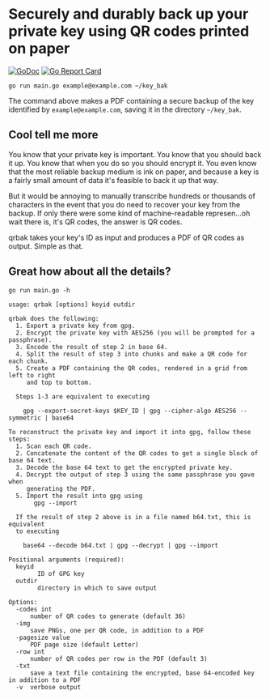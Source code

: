 # Securely and durably back up your private key using QR codes printed on paper

[![GoDoc](https://godoc.org/github.com/mtraver/qrbak?status.svg)](https://godoc.org/github.com/mtraver/qrbak)
[![Go Report Card](https://goreportcard.com/badge/github.com/mtraver/qrbak)](https://goreportcard.com/report/github.com/mtraver/qrbak)

`go run main.go example@example.com ~/key_bak`

The command above makes a PDF containing a secure backup of the key identified by `example@example.com`,
saving it in the directory `~/key_bak`.

## Cool tell me more

You know that your private key is important. You know that you should back it up. You know that
when you do so you should encrypt it. You even know that the most reliable backup medium is ink
on paper, and because a key is a fairly small amount of data it's feasible to back it up that way.

But it would be annoying to manually transcribe hundreds or thousands of characters in the
event that you do need to recover your key from the backup. If only there were some kind of
machine-readable represen...oh wait there is, it's QR codes, the answer is QR codes.

qrbak takes your key's ID as input and produces a PDF of QR codes as output. Simple as that.

## Great how about all the details?

`go run main.go -h`

```
usage: qrbak [options] keyid outdir

qrbak does the following:
  1. Export a private key from gpg.
  2. Encrypt the private key with AES256 (you will be prompted for a passphrase).
  3. Encode the result of step 2 in base 64.
  4. Split the result of step 3 into chunks and make a QR code for each chunk.
  5. Create a PDF containing the QR codes, rendered in a grid from left to right
     and top to bottom.

  Steps 1-3 are equivalent to executing

    gpg --export-secret-keys $KEY_ID | gpg --cipher-algo AES256 --symmetric | base64

To reconstruct the private key and import it into gpg, follow these steps:
  1. Scan each QR code.
  2. Concatenate the content of the QR codes to get a single block of base 64 text.
  3. Decode the base 64 text to get the encrypted private key.
  4. Decrypt the output of step 3 using the same passphrase you gave when
     generating the PDF.
  5. Import the result into gpg using
       gpg --import

  If the result of step 2 above is in a file named b64.txt, this is equivalent
  to executing

    base64 --decode b64.txt | gpg --decrypt | gpg --import

Positional arguments (required):
  keyid
        ID of GPG key
  outdir
        directory in which to save output

Options:
  -codes int
      number of QR codes to generate (default 36)
  -img
      save PNGs, one per QR code, in addition to a PDF
  -pagesize value
      PDF page size (default Letter)
  -row int
      number of QR codes per row in the PDF (default 3)
  -txt
      save a text file containing the encrypted, base 64-encoded key in addition to a PDF
  -v  verbose output
```
